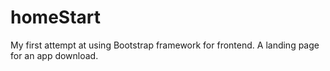 # homeStart
 My first attempt at using Bootstrap framework for frontend. A landing page for an app download.

